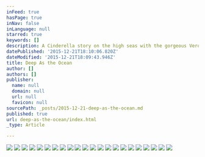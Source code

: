 ```yaml
---
inFeed: true
hasPage: true
inNav: false
inLanguage: null
starred: true
keywords: []
description: A Cinderella story on the high seas with the gorgeous Veronica Taylor wearing couture by Oliver Tolentino and Lloyd Klein.  Jewelry by Madhuri Parson New York. Photography by James Arthur Foto aboard Sailing Vessel MermaidResearch in Santa Monica Bay.
datePublished: '2015-12-21T18:10:06.820Z'
dateModified: '2015-12-21T18:09:43.946Z'
title: Deep As the Ocean
author: []
authors: []
publisher:
  name: null
  domain: null
  url: null
  favicon: null
sourcePath: _posts/2015-12-21-deep-as-the-ocean.md
published: true
url: deep-as-the-ocean/index.html
_type: Article

---
```

![](https://the-grid-user-content.s3-us-west-2.amazonaws.com/d820955c-3683-469e-b712-c73967e7b0f1.jpg)
![](https://the-grid-user-content.s3-us-west-2.amazonaws.com/0a232891-1b1d-452e-b0e4-a562cff6c757.jpg)
![](https://the-grid-user-content.s3-us-west-2.amazonaws.com/c9009c7f-bde5-4c5d-8dd6-6a2fd9e69217.jpg)
![](https://the-grid-user-content.s3-us-west-2.amazonaws.com/d74d66e6-dd0f-444d-878b-b8f34c9ea565.jpg)
![](https://the-grid-user-content.s3-us-west-2.amazonaws.com/d20c97fc-359e-446d-aa7b-e6500b064dab.jpg)
![](https://the-grid-user-content.s3-us-west-2.amazonaws.com/6b770e57-8b05-49e8-a368-04627dc8e972.jpg)
![](https://the-grid-user-content.s3-us-west-2.amazonaws.com/3cc5f79b-b56a-4b6a-a7f4-1f9e0ff7daa9.jpg)
![](https://the-grid-user-content.s3-us-west-2.amazonaws.com/afa15af4-8ec7-4df3-889a-e846238b23b7.jpg)
![](https://the-grid-user-content.s3-us-west-2.amazonaws.com/717fdb56-65a1-47d2-8fc0-06b8044434b5.jpg)
![](https://the-grid-user-content.s3-us-west-2.amazonaws.com/4888d60e-26b3-4386-b3cc-264225e408ae.jpg)
![](https://the-grid-user-content.s3-us-west-2.amazonaws.com/87e54a18-b1f8-4f6a-8adf-751b27e67ccf.jpg)
![](https://the-grid-user-content.s3-us-west-2.amazonaws.com/f6b4f407-4013-4f08-b41f-b6d6acec5091.jpg)
![](https://the-grid-user-content.s3-us-west-2.amazonaws.com/c8c3f415-a2ce-49db-857c-61e41ab0b827.jpg)
![](https://the-grid-user-content.s3-us-west-2.amazonaws.com/e5b7ab1a-4ebc-4a79-9b9a-59115d7be514.jpg)
![](https://the-grid-user-content.s3-us-west-2.amazonaws.com/1e2b4c49-0cbd-495c-8db3-7bec5de2b22f.jpg)
![](https://the-grid-user-content.s3-us-west-2.amazonaws.com/ca1f5912-f604-420f-baba-2fd8380ec7f5.jpg)
![](https://the-grid-user-content.s3-us-west-2.amazonaws.com/71a863fd-b667-47ba-ac86-3e8d06874fbf.jpg)
![](https://the-grid-user-content.s3-us-west-2.amazonaws.com/75cf305e-f024-4af4-bf32-a7b82117f4aa.jpg)
![](https://the-grid-user-content.s3-us-west-2.amazonaws.com/f7dd18d8-515d-40f2-ab58-af3958ab169d.jpg)
![](https://the-grid-user-content.s3-us-west-2.amazonaws.com/a610979c-4509-4a3c-9483-a6b3e6b8db0b.jpg)
![](https://the-grid-user-content.s3-us-west-2.amazonaws.com/7300d3cb-09af-4ac0-a72a-d208d519fb58.jpg)
![](https://the-grid-user-content.s3-us-west-2.amazonaws.com/bfa738f9-9160-45e3-9d67-37a932fd70ee.jpg)